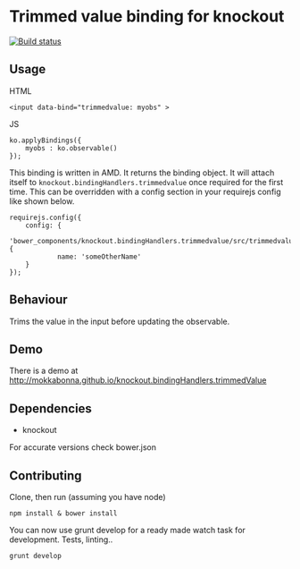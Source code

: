 # Trimmed value binding for knockout

[![Build status](https://travis-ci.org/mokkabonna/knockout.bindingHandlers.trimmedvalue.png)](https://travis-ci.org/mokkabonna/knockout.bindingHandlers.trimmedvalue)

## Usage

HTML

    <input data-bind="trimmedvalue: myobs" >

JS

    ko.applyBindings({
        myobs : ko.observable()
    });


This binding is written in AMD. It returns the binding object. It will attach itself to `knockout.bindingHandlers.trimmedvalue` once required for the first time. This can be overridden with a config section in your requirejs config like shown below.

```
requirejs.config({
    config: {
        'bower_components/knockout.bindingHandlers.trimmedvalue/src/trimmedvalue': {
            name: 'someOtherName'
    }
});
```

## Behaviour

Trims the value in the input before updating the observable.

## Demo

There is a demo at http://mokkabonna.github.io/knockout.bindingHandlers.trimmedValue

## Dependencies

- knockout

For accurate versions check bower.json

## Contributing

Clone, then run (assuming you have node)

    npm install & bower install

You can now use grunt develop for a ready made watch task for development. Tests, linting..

    grunt develop
